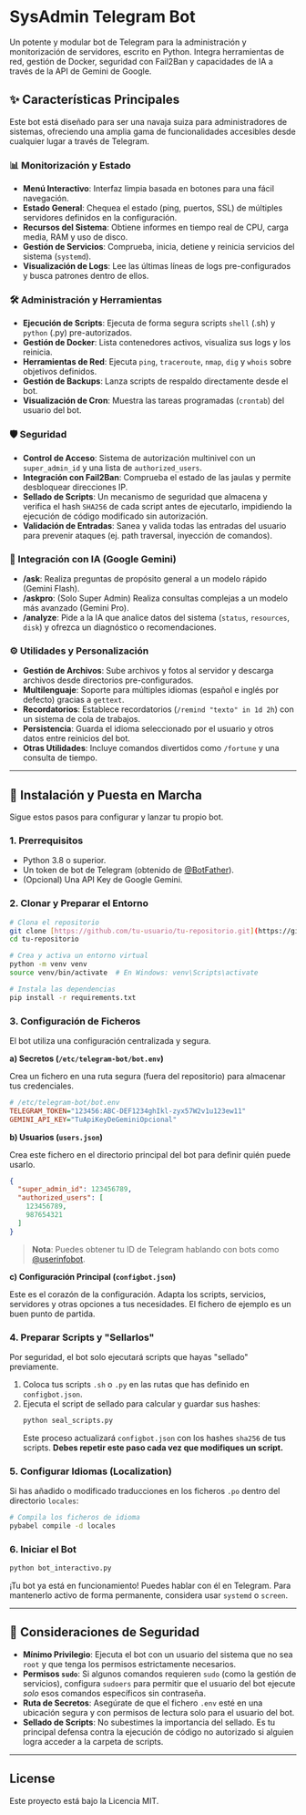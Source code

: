 # SysAdmin Telegram Bot

Un potente y modular bot de Telegram para la administración y monitorización de servidores, escrito en Python. Integra herramientas de red, gestión de Docker, seguridad con Fail2Ban y capacidades de IA a través de la API de Gemini de Google.


## ✨ Características Principales

Este bot está diseñado para ser una navaja suiza para administradores de sistemas, ofreciendo una amplia gama de funcionalidades accesibles desde cualquier lugar a través de Telegram.

### **📊 Monitorización y Estado**
- **Menú Interactivo**: Interfaz limpia basada en botones para una fácil navegación.
- **Estado General**: Chequea el estado (ping, puertos, SSL) de múltiples servidores definidos en la configuración.
- **Recursos del Sistema**: Obtiene informes en tiempo real de CPU, carga media, RAM y uso de disco.
- **Gestión de Servicios**: Comprueba, inicia, detiene y reinicia servicios del sistema (`systemd`).
- **Visualización de Logs**: Lee las últimas líneas de logs pre-configurados y busca patrones dentro de ellos.

### **🛠️ Administración y Herramientas**
- **Ejecución de Scripts**: Ejecuta de forma segura scripts `shell` (.sh) y `python` (.py) pre-autorizados.
- **Gestión de Docker**: Lista contenedores activos, visualiza sus logs y los reinicia.
- **Herramientas de Red**: Ejecuta `ping`, `traceroute`, `nmap`, `dig` y `whois` sobre objetivos definidos.
- **Gestión de Backups**: Lanza scripts de respaldo directamente desde el bot.
- **Visualización de Cron**: Muestra las tareas programadas (`crontab`) del usuario del bot.

### **🛡️ Seguridad**
- **Control de Acceso**: Sistema de autorización multinivel con un `super_admin_id` y una lista de `authorized_users`.
- **Integración con Fail2Ban**: Comprueba el estado de las jaulas y permite desbloquear direcciones IP.
- **Sellado de Scripts**: Un mecanismo de seguridad que almacena y verifica el hash `SHA256` de cada script antes de ejecutarlo, impidiendo la ejecución de código modificado sin autorización.
- **Validación de Entradas**: Sanea y valida todas las entradas del usuario para prevenir ataques (ej. path traversal, inyección de comandos).

### **🤖 Integración con IA (Google Gemini)**
- **/ask**: Realiza preguntas de propósito general a un modelo rápido (Gemini Flash).
- **/askpro**: (Solo Super Admin) Realiza consultas complejas a un modelo más avanzado (Gemini Pro).
- **/analyze**: Pide a la IA que analice datos del sistema (`status`, `resources`, `disk`) y ofrezca un diagnóstico o recomendaciones.

### **⚙️ Utilidades y Personalización**
- **Gestión de Archivos**: Sube archivos y fotos al servidor y descarga archivos desde directorios pre-configurados.
- **Multilenguaje**: Soporte para múltiples idiomas (español e inglés por defecto) gracias a `gettext`.
- **Recordatorios**: Establece recordatorios (`/remind "texto" in 1d 2h`) con un sistema de cola de trabajos.
- **Persistencia**: Guarda el idioma seleccionado por el usuario y otros datos entre reinicios del bot.
- **Otras Utilidades**: Incluye comandos divertidos como `/fortune` y una consulta de tiempo.

---

## 🚀 Instalación y Puesta en Marcha

Sigue estos pasos para configurar y lanzar tu propio bot.

### **1. Prerrequisitos**
- Python 3.8 o superior.
- Un token de bot de Telegram (obtenido de [@BotFather](https://t.me/BotFather)).
- (Opcional) Una API Key de Google Gemini.

### **2. Clonar y Preparar el Entorno**
```bash
# Clona el repositorio
git clone [https://github.com/tu-usuario/tu-repositorio.git](https://github.com/tu-usuario/tu-repositorio.git)
cd tu-repositorio

# Crea y activa un entorno virtual
python -m venv venv
source venv/bin/activate  # En Windows: venv\Scripts\activate

# Instala las dependencias
pip install -r requirements.txt
```

### **3. Configuración de Ficheros**

El bot utiliza una configuración centralizada y segura.

**a) Secretos (`/etc/telegram-bot/bot.env`)**

Crea un fichero en una ruta segura (fuera del repositorio) para almacenar tus credenciales.

```ini
# /etc/telegram-bot/bot.env
TELEGRAM_TOKEN="123456:ABC-DEF1234ghIkl-zyx57W2v1u123ew11"
GEMINI_API_KEY="TuApiKeyDeGeminiOpcional"
```

**b) Usuarios (`users.json`)**

Crea este fichero en el directorio principal del bot para definir quién puede usarlo.

```json
{
  "super_admin_id": 123456789,
  "authorized_users": [
    123456789,
    987654321
  ]
}
```
> **Nota**: Puedes obtener tu ID de Telegram hablando con bots como [@userinfobot](https://t.me/userinfobot).

**c) Configuración Principal (`configbot.json`)**

Este es el corazón de la configuración. Adapta los scripts, servicios, servidores y otras opciones a tus necesidades. El fichero de ejemplo es un buen punto de partida.

### **4. Preparar Scripts y "Sellarlos"**

Por seguridad, el bot solo ejecutará scripts que hayas "sellado" previamente.

1.  Coloca tus scripts `.sh` o `.py` en las rutas que has definido en `configbot.json`.
2.  Ejecuta el script de sellado para calcular y guardar sus hashes:
    ```bash
    python seal_scripts.py
    ```
    Este proceso actualizará `configbot.json` con los hashes `sha256` de tus scripts. **Debes repetir este paso cada vez que modifiques un script.**

### **5. Configurar Idiomas (Localization)**

Si has añadido o modificado traducciones en los ficheros `.po` dentro del directorio `locales`:
```bash
# Compila los ficheros de idioma
pybabel compile -d locales
```

### **6. Iniciar el Bot**
```bash
python bot_interactivo.py
```
¡Tu bot ya está en funcionamiento! Puedes hablar con él en Telegram. Para mantenerlo activo de forma permanente, considera usar `systemd` o `screen`.

---

## 🔐 Consideraciones de Seguridad

- **Mínimo Privilegio**: Ejecuta el bot con un usuario del sistema que no sea `root` y que tenga los permisos estrictamente necesarios.
- **Permisos `sudo`**: Si algunos comandos requieren `sudo` (como la gestión de servicios), configura `sudoers` para permitir que el usuario del bot ejecute *solo* esos comandos específicos sin contraseña.
- **Ruta de Secretos**: Asegúrate de que el fichero `.env` esté en una ubicación segura y con permisos de lectura solo para el usuario del bot.
- **Sellado de Scripts**: No subestimes la importancia del sellado. Es tu principal defensa contra la ejecución de código no autorizado si alguien logra acceder a la carpeta de scripts.

---

## License

Este proyecto está bajo la Licencia MIT.